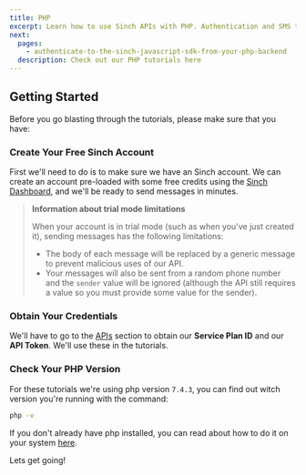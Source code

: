 ```yaml
---
title: PHP
excerpt: Learn how to use Sinch APIs with PHP. Authentication and SMS tutorials.
next:
  pages:
    - authenticate-to-the-sinch-javascript-sdk-from-your-php-backend
  description: Check out our PHP tutorials here
---
```

## Getting Started

Before you go blasting through the tutorials, please make sure that you have:

### Create Your Free Sinch Account

First we'll need to do is to make sure we have an Sinch account. We can create an account pre-loaded with some free credits using the [Sinch Dashboard](https://dashboard.sinch.com/signup), and we'll be ready to send messages in minutes.

> **Information about trial mode limitations**
>
> When your account is in trial mode (such as when you've just created it), sending messages has the following limitations:
>
>  - The body of each message will be replaced by a generic message to prevent malicious uses of our API.
>  - Your messages will also be sent from a random phone number and the `sender` value will be ignored (although the API still requires a value so you must provide some value for the sender).


### Obtain Your Credentials

We'll have to go to the [APIs](https://dashboard.sinch.com/sms/api/rest) section to obtain our **Service Plan ID** and our **API Token**. We'll use these in the tutorials.

### Check Your PHP Version

For these tutorials we're using php version `7.4.3`, you can find out witch version you're running with the command:

```bash
php -v
```

If you don't already have php installed, you can read about how to do it on your system [here](https://www.php.net/manual/en/install.php).

Lets get going!
